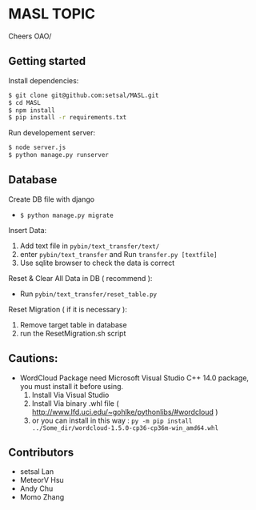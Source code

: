 # MASL TOPIC

Cheers OAO/

## Getting started

Install dependencies:

``` bash
$ git clone git@github.com:setsal/MASL.git
$ cd MASL
$ npm install
$ pip install -r requirements.txt
```

Run developement server:

``` bash
$ node server.js
$ python manage.py runserver
```

## Database
Create DB file with django
 - ``$ python manage.py migrate``

Insert Data:
 1. Add text file in `pybin/text_transfer/text/`
 2. enter `pybin/text_transfer` and Run `transfer.py [textfile]`
 3. Use sqlite browser to check the data is correct

Reset & Clear All Data in DB ( recommend ):
 - Run `pybin/text_transfer/reset_table.py`

Reset Migration ( if it is necessary ):
  1. Remove target table in database
  2. run the ResetMigration.sh script


## Cautions:
 -  WordCloud Package need Microsoft Visual Studio C++ 14.0 package, you must install it before using.
    1. Install Via Visual Studio
    2. Install Via binary .whl file ( http://www.lfd.uci.edu/~gohlke/pythonlibs/#wordcloud )
    3. or you can install in this way : ``py -m pip install ../Some_dir/wordcloud-1.5.0-cp36-cp36m-win_amd64.whl
``


## Contributors

- setsal Lan
- MeteorV Hsu
- Andy Chu
- Momo Zhang
